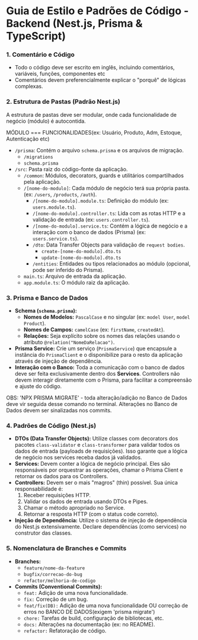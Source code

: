 # Guia de Estilo e Padrões de Código - Backend (Nest.js, Prisma & TypeScript)

### 1. Comentário e Código

- Todo o código deve ser escrito em inglês, incluindo comentários, variáveis, funções, componentes etc
- Comentários devem preferencialmente explicar o "porquê" de lógicas complexas. 

### 2. Estrutura de Pastas (Padrão Nest.js)

A estrutura de pastas deve ser modular, onde cada funcionalidade de negócio (módulo) é autocontida.

MÓDULO === FUNCIONALIDADES(ex: Usuário, Produto, Adm, Estoque, Autenticação etc)

- `/prisma`: Contém o arquivo `schema.prisma` e os arquivos de migração.
    - `/migrations`
    - `schema.prisma`
- `/src`: Pasta raiz do código-fonte da aplicação.
    - `/common`: Módulos, decorators, guards e utilitários compartilhados pela aplicação.
    - `/[nome-do-modulo]`: Cada módulo de negócio terá sua própria pasta. (ex: `/users`, `/products`, `/auth`).
        - `/[nome-do-modulo].module.ts`: Definição do módulo (ex: `users.module.ts`).
        - `/[nome-do-modulo].controller.ts`: Lida com as rotas HTTP e a validação de entrada (ex: `users.controller.ts`).
        - `/[nome-do-modulo].service.ts`: Contém a lógica de negócio e a interação com o banco de dados (Prisma) (ex: `users.service.ts`).
        - `/dto`: Data Transfer Objects para validação de `request bodies`.
            - `create-[nome-do-modulo].dto.ts`
            - `update-[nome-do-modulo].dto.ts`
        - `/entities`: Entidades ou tipos relacionados ao módulo (opcional, pode ser inferido do Prisma).
    - `main.ts`: Arquivo de entrada da aplicação.
    - `app.module.ts`: O módulo raiz da aplicação.


### 3. Prisma e Banco de Dados

- **Schema (`schema.prisma`):**
    - **Nomes de Modelos:** `PascalCase` e no singular (ex: `model User`, `model Product`).
    - **Nomes de Campos:** `camelCase` (ex: `firstName`, `createdAt`).
    - **Relações:** Seja explícito sobre os nomes das relações usando o atributo `@relation("NomeDaRelacao")`.
- **Prisma Service:** Crie um serviço (`PrismaService`) que encapsule a instância do `PrismaClient` e o disponibilize para o resto da aplicação através de injeção de dependência.
- **Interação com o Banco:** Toda a comunicação com o banco de dados deve ser feita exclusivamente dentro dos **Services**. Controllers não devem interagir diretamente com o Prisma, para facilitar a compreensão e ajuste do código.

OBS: 'NPX PRISMA MIGRATE' - toda alteração/adição no Banco de Dados deve vir seguida desse comando no terminal. 
Alterações no Banco de Dados devem ser sinalizadas nos commits.

### 4. Padrões de Código (Nest.js)

- **DTOs (Data Transfer Objects):** Utilize classes com decorators dos pacotes `class-validator` e `class-transformer` para validar todos os dados de entrada (payloads de requisições). Isso garante que a lógica de negócio nos services receba dados já validados.
- **Services:** Devem conter a lógica de negócio principal. Eles são responsáveis por orquestrar as operações, chamar o Prisma Client e retornar os dados para os Controllers.
- **Controllers:** Devem ser o mais "magros" (thin) possível. Sua única responsabilidade é:
    1. Receber requisições HTTP.
    2. Validar os dados de entrada usando DTOs e Pipes.
    3. Chamar o método apropriado no Service.
    4. Retornar a resposta HTTP (com o status code correto).
- **Injeção de Dependência:** Utilize o sistema de injeção de dependência do Nest.js extensivamente. Declare dependências (como services) no construtor das classes.

### 5. Nomenclatura de Branches e Commits

- **Branches:**
    - `feature/nome-da-feature`
    - `bugfix/correcao-do-bug`
    - `refactor/melhoria-de-codigo`
- **Commits (Conventional Commits):**
    - `feat:` Adição de uma nova funcionalidade.
    - `fix:` Correção de um bug.
    - `feat/fix(DB):` Adição de uma nova funcionalidade OU correção de erros no BANCO DE DADOS(exigem 'prisma migrate')
    - `chore:` Tarefas de build, configuração de bibliotecas, etc.
    - `docs:` Alterações na documentação (ex: no README).
    - `refactor:` Refatoração de código. 



